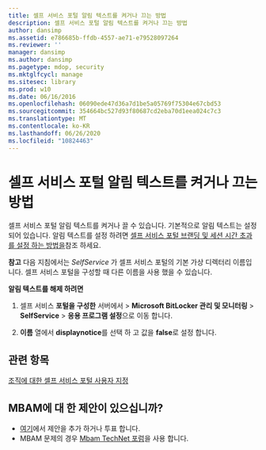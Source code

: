```yaml
---
title: 셀프 서비스 포털 알림 텍스트를 켜거나 끄는 방법
description: 셀프 서비스 포털 알림 텍스트를 켜거나 끄는 방법
author: dansimp
ms.assetid: e786685b-ffdb-4557-ae71-e79528097264
ms.reviewer: ''
manager: dansimp
ms.author: dansimp
ms.pagetype: mdop, security
ms.mktglfcycl: manage
ms.sitesec: library
ms.prod: w10
ms.date: 06/16/2016
ms.openlocfilehash: 06090ede47d36a7d1be5a05769f75304e67cbd53
ms.sourcegitcommit: 354664bc527d93f80687cd2eba70d1eea024c7c3
ms.translationtype: MT
ms.contentlocale: ko-KR
ms.lasthandoff: 06/26/2020
ms.locfileid: "10824463"
---
```

# 셀프 서비스 포털 알림 텍스트를 켜거나 끄는 방법


셀프 서비스 포털 알림 텍스트를 켜거나 끌 수 있습니다. 기본적으로 알림 텍스트는 설정 되어 있습니다. 알림 텍스트를 설정 하려면 [셀프 서비스 포털 브랜딩 및 세션 시간 초과를 설정 하는 방법을](how-to-set-the-self-service-portal-branding-and-session-time-out.md)참조 하세요.

**참고**  다음 지침에서는 *SelfService* 가 셀프 서비스 포털의 기본 가상 디렉터리 이름입니다. 셀프 서비스 포털을 구성할 때 다른 이름을 사용 했을 수 있습니다.

 

**알림 텍스트를 해제 하려면**

1.  셀프 서비스 **포털을 구성한** 서버에서 &gt; **Microsoft BitLocker 관리 및 모니터링** &gt; **SelfService** &gt; **응용 프로그램 설정**으로 이동 합니다.

2.  **이름** 열에서 **displaynotice**를 선택 하 고 값을 **false**로 설정 합니다.



## 관련 항목


[조직에 대한 셀프 서비스 포털 사용자 지정](customizing-the-self-service-portal-for-your-organization.md)

 

 

## MBAM에 대 한 제안이 있으십니까?
- [여기](http://mbam.uservoice.com/forums/268571-microsoft-bitlocker-administration-and-monitoring)에서 제안을 추가 하거나 투표 합니다. 
- MBAM 문제의 경우 [Mbam TechNet 포럼](https://social.technet.microsoft.com/Forums/home?forum=mdopmbam)을 사용 합니다.



